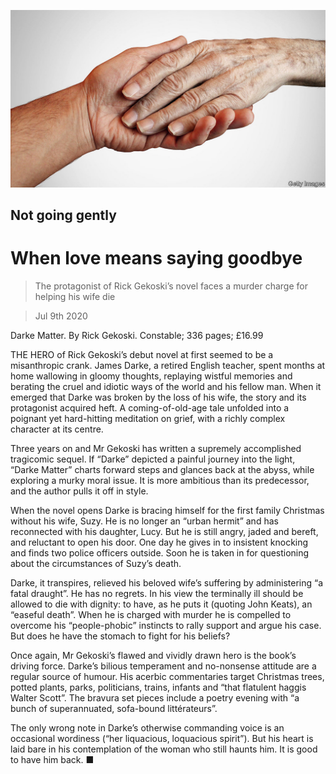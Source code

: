 ![](./images/20200711_BKP503.jpg)

## Not going gently

# When love means saying goodbye

> The protagonist of Rick Gekoski’s novel faces a murder charge for helping his wife die

> Jul 9th 2020

Darke Matter. By Rick Gekoski. Constable; 336 pages; £16.99

THE HERO of Rick Gekoski’s debut novel at first seemed to be a misanthropic crank. James Darke, a retired English teacher, spent months at home wallowing in gloomy thoughts, replaying wistful memories and berating the cruel and idiotic ways of the world and his fellow man. When it emerged that Darke was broken by the loss of his wife, the story and its protagonist acquired heft. A coming-of-old-age tale unfolded into a poignant yet hard-hitting meditation on grief, with a richly complex character at its centre.

Three years on and Mr Gekoski has written a supremely accomplished tragicomic sequel. If “Darke” depicted a painful journey into the light, “Darke Matter” charts forward steps and glances back at the abyss, while exploring a murky moral issue. It is more ambitious than its predecessor, and the author pulls it off in style.

When the novel opens Darke is bracing himself for the first family Christmas without his wife, Suzy. He is no longer an “urban hermit” and has reconnected with his daughter, Lucy. But he is still angry, jaded and bereft, and reluctant to open his door. One day he gives in to insistent knocking and finds two police officers outside. Soon he is taken in for questioning about the circumstances of Suzy’s death.

Darke, it transpires, relieved his beloved wife’s suffering by administering “a fatal draught”. He has no regrets. In his view the terminally ill should be allowed to die with dignity: to have, as he puts it (quoting John Keats), an “easeful death”. When he is charged with murder he is compelled to overcome his “people-phobic” instincts to rally support and argue his case. But does he have the stomach to fight for his beliefs?

Once again, Mr Gekoski’s flawed and vividly drawn hero is the book’s driving force. Darke’s bilious temperament and no-nonsense attitude are a regular source of humour. His acerbic commentaries target Christmas trees, potted plants, parks, politicians, trains, infants and “that flatulent haggis Walter Scott”. The bravura set pieces include a poetry evening with “a bunch of superannuated, sofa-bound littérateurs”.

The only wrong note in Darke’s otherwise commanding voice is an occasional wordiness (“her liquacious, loquacious spirit”). But his heart is laid bare in his contemplation of the woman who still haunts him. It is good to have him back. ■